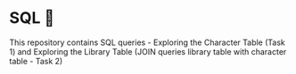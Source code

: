 # SQL 🐬
This repository contains SQL queries - Exploring the Character Table (Task 1) and Exploring the Library Table (JOIN queries library table with character table - Task 2)

